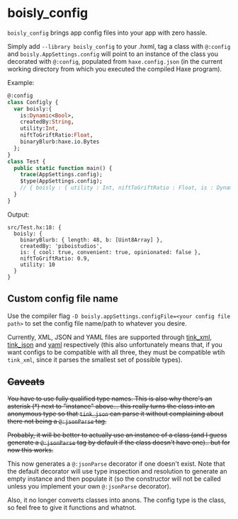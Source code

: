 # boisly_config

`boisly_config` brings app config files into your app with zero hassle.

Simply add `--library boisly_config` to your .hxml, tag a class with `@:config` and `boisly.AppSettings.config` will point to an instance of the class you decorated with `@:config`, populated from `haxe.config.json` (in the current working directory from which you executed the compiled Haxe program).

Example:
```haxe
@:config 
class Configly {
  var boisly:{
    is:Dynamic<Bool>,
    createdBy:String,
    utility:Int,
    niftToGriftRatio:Float,
    binaryBlurb:haxe.io.Bytes
  };
}
class Test {
  public static function main() {
    trace(AppSettings.config);
    $type(AppSettings.config);
    // { boisly : { utility : Int, niftToGriftRatio : Float, is : Dynamic<Bool>, createdBy : String, binaryBlurb : haxe.io.Bytes } }
  }
}
```
Output:
```
src/Test.hx:18: {
  boisly: {
    binaryBlurb: { length: 48, b: [Uint8Array] },
    createdBy: 'piboistudios',
    is: { cool: true, convenient: true, opinionated: false },
    niftToGriftRatio: 0.9,
    utility: 10
  }
}
```
## Custom config file name

Use the compiler flag `-D boisly.appSettings.configFile=<your config file path>` to set the config file name/path to whatever you desire.

Currently, XML, JSON and YAML files are supported through [tink_xml](https://github.com/haxetink/tink_xml), [tink_json](https://github.com/haxetink/tink_json) and [yaml](https://github.com/mikestead/hx-yaml) respectively (this also unfortunately means that, if you want configs to be compatible with all three, they must be compatible wtih `tink_xml`, since it parses the smallest set of possible types).

## ~~Caveats~~

~~You have to use fully qualified type names. This is also why there's an asterisk (*) next to "instance" above... this really turns the class into an anonymous type so that `tink_json` can parse it without complaining about there not being a `@:jsonParse` tag.~~

~~Probably, it will be better to actually use an instance of a class (and I guess generate a `@:jsonParse` tag by default if the class doesn't have one).. but for now this works.~~

This now generates a `@:jsonParse` decorator if one doesn't exist.
Note that the default decorator will use type inspection and resolution to generate an empty instance and then populate it (so the constructor will not be called unless you implement your own `@:jsonParse` decorator).

Also, it no longer converts classes into anons. The config type is the class, so feel free to give it functions and whatnot.